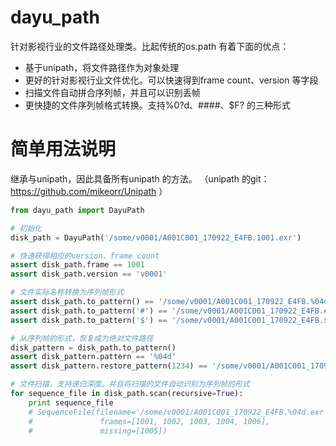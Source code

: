 # dayu_path

针对影视行业的文件路径处理类。比起传统的os.path 有着下面的优点：

* 基于unipath，将文件路径作为对象处理
* 更好的针对影视行业文件优化。可以快速得到frame count、version 等字段
* 扫描文件自动拼合序列帧，并且可以识别丢帧
* 更快捷的文件序列帧格式转换。支持%0?d、####、$F? 的三种形式


# 简单用法说明

继承与unipath，因此具备所有unipath 的方法。
（unipath 的git：https://github.com/mikeorr/Unipath ）

```python
from dayu_path import DayuPath

# 初始化
disk_path = DayuPath('/some/v0001/A001C001_170922_E4FB.1001.exr')

# 快速获得相应的version、frame count
assert disk_path.frame == 1001
assert disk_path.version == 'v0001'

# 文件实际名称转换为序列帧形式
assert disk_path.to_pattern() == '/some/v0001/A001C001_170922_E4FB.%04d.exr'
assert disk_path.to_pattern('#') == '/some/v0001/A001C001_170922_E4FB.####.exr'
assert disk_path.to_pattern('$') == '/some/v0001/A001C001_170922_E4FB.$F4.exr'

# 从序列帧的形式，恢复成为绝对文件路径
disk_pattern = disk_path.to_pattern()
assert disk_pattern.pattern == '%04d'
assert disk_pattern.restore_pattern(1234) == '/some/v0001/A001C001_170922_E4FB.1234.exr'

# 文件扫描，支持递归深度。并且将扫描的文件自动识别为序列帧的形式
for sequence_file in disk_path.scan(recursive=True):
    print sequence_file
    # SequenceFile(filename='/some/v0001/A001C001_170922_E4FB.%04d.exr'
    #               frames=[1001, 1002, 1003, 1004, 1006],
    #               missing=[1005])
```